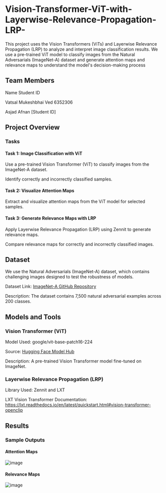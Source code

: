 # Vision-Transformer-ViT-with-Layerwise-Relevance-Propagation-LRP-

This project uses the Vision Transformers (ViTs) and Layerwise Relevance Propagation (LRP) to analyze and interpret image classification results. We use a pre-trained ViT model to classify images from the Natural Adversarials (ImageNet-A) dataset and generate attention maps and relevance maps to understand the model's decision-making process

## Team Members
Name	Student ID

Vatsal Mukeshbhai Ved	6352306

Asjad Afnan [Student ID]

## Project Overview
### Tasks
#### Task 1: Image Classification with ViT
Use a pre-trained Vision Transformer (ViT) to classify images from the ImageNet-A dataset.

Identify correctly and incorrectly classified samples.

#### Task 2: Visualize Attention Maps
Extract and visualize attention maps from the ViT model for selected samples.

#### Task 3: Generate Relevance Maps with LRP
Apply Layerwise Relevance Propagation (LRP) using Zennit to generate relevance maps.

Compare relevance maps for correctly and incorrectly classified images.


## Dataset
We use the Natural Adversarials (ImageNet-A) dataset, which contains challenging images designed to test the robustness of models.

Dataset Link: [ImageNet-A GitHub Repository](https://github.com/hendrycks/natural-adv-examples)

Description: The dataset contains 7,500 natural adversarial examples across 200 classes.

## Models and Tools
### Vision Transformer (ViT)

Model Used: google/vit-base-patch16-224

Source: [Hugging Face Model Hub](https://huggingface.co/google/vit-base-patch16-224)

Description: A pre-trained Vision Transformer model fine-tuned on ImageNet.

### Layerwise Relevance Propagation (LRP)
Library Used: Zennit and LXT

LXT Vision Transformer Documentation: https://lxt.readthedocs.io/en/latest/quickstart.html#vision-transformer-openclip

## Results
### Sample Outputs

#### Attention Maps
![image](https://github.com/user-attachments/assets/5426d6f4-5f13-49ab-b4b3-8104f605d2b4)

#### Relevance Maps
![image](https://github.com/user-attachments/assets/5599e46a-6404-4c3a-b77a-58f14476bfa6)

